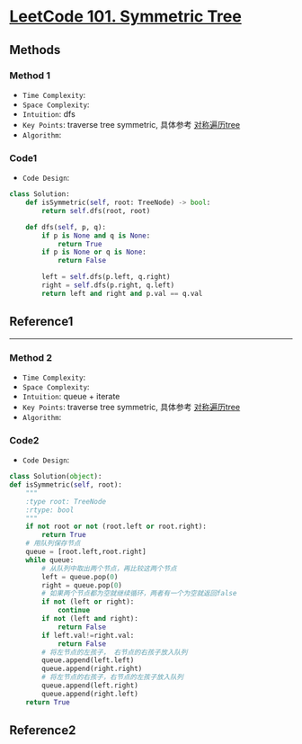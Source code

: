# [LeetCode 101. Symmetric Tree](https://leetcode-cn.com/problems/symmetric-tree/)

## Methods

### Method 1

* `Time Complexity`:
* `Space Complexity`:
* `Intuition`: dfs
* `Key Points`: traverse tree symmetric, 具体参考 [对称遍历tree](../readme.md)
* `Algorithm`:

### Code1

* `Code Design`:

```python
class Solution:
    def isSymmetric(self, root: TreeNode) -> bool:
        return self.dfs(root, root)

    def dfs(self, p, q):
        if p is None and q is None:
            return True
        if p is None or q is None:
            return False

        left = self.dfs(p.left, q.right)
        right = self.dfs(p.right, q.left)
        return left and right and p.val == q.val
```

## Reference1

----------------------

### Method 2

* `Time Complexity`:
* `Space Complexity`:
* `Intuition`: queue + iterate
* `Key Points`: traverse tree symmetric, 具体参考 [对称遍历tree](../readme.md)
* `Algorithm`:

### Code2

* `Code Design`:

```python
class Solution(object):
def isSymmetric(self, root):
    """
    :type root: TreeNode
    :rtype: bool
    """
    if not root or not (root.left or root.right):
        return True
    # 用队列保存节点
    queue = [root.left,root.right]
    while queue:
        # 从队列中取出两个节点，再比较这两个节点
        left = queue.pop(0)
        right = queue.pop(0)
        # 如果两个节点都为空就继续循环，两者有一个为空就返回false
        if not (left or right):
            continue
        if not (left and right):
            return False
        if left.val!=right.val:
            return False
        # 将左节点的左孩子， 右节点的右孩子放入队列
        queue.append(left.left)
        queue.append(right.right)
        # 将左节点的右孩子，右节点的左孩子放入队列
        queue.append(left.right)
        queue.append(right.left)
    return True
```

## Reference2
